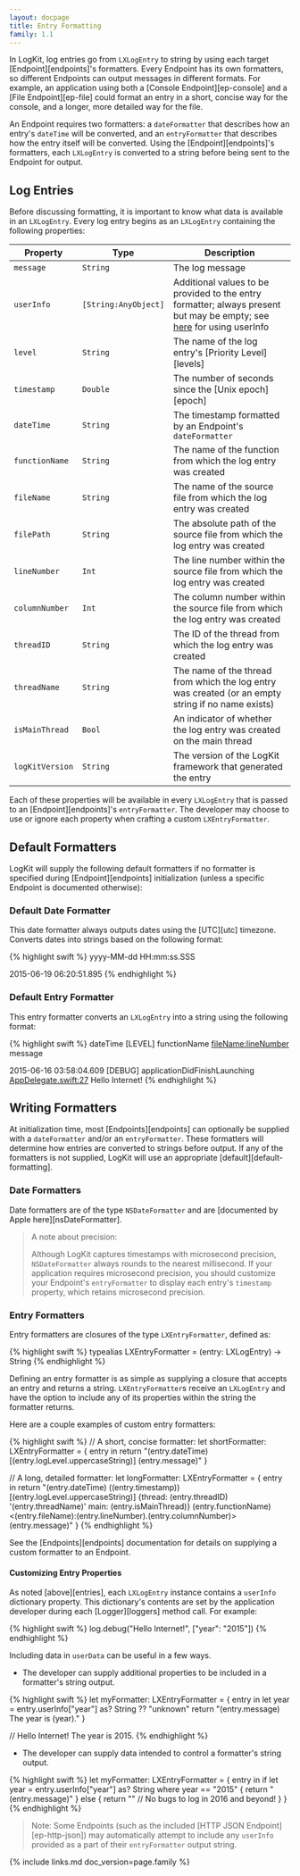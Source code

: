 ```yaml
---
layout: docpage
title: Entry Formatting
family: 1.1
---
```

In LogKit, log entries go from `LXLogEntry` to string by using each target [Endpoint][endpoints]'s formatters. Every Endpoint has its own formatters, so different Endpoints can output messages in different formats. For example, an application using both a [Console Endpoint][ep-console] and a [File Endpoint][ep-file] could format an entry in a short, concise way for the console, and a longer, more detailed way for the file.

An Endpoint requires two formatters: a `dateFormatter` that describes how an entry's `dateTime` will be converted, and an `entryFormatter` that describes how the entry itself will be converted. Using the [Endpoint][endpoints]'s formatters, each `LXLogEntry` is converted to a string before being sent to the Endpoint for output.

## Log Entries
Before discussing formatting, it is important to know what data is available in an `LXLogEntry`. Every log entry begins as an `LXLogEntry` containing the following properties:

Property        | Type                 | Description
--------------- | -------------------- | ------------------------------------------------------------------------------
`message`       | `String`             | The log message
`userInfo`      | `[String:AnyObject]` | Additional values to be provided to the entry formatter; always present but may be empty; see [here](#customizing-entry-properties) for using userInfo
`level`         | `String`             | The name of the log entry's [Priority Level][levels]
`timestamp`     | `Double`             | The number of seconds since the [Unix epoch][epoch]
`dateTime`      | `String`             | The timestamp formatted by an Endpoint's `dateFormatter`
`functionName`  | `String`             | The name of the function from which the log entry was created
`fileName`      | `String`             | The name of the source file from which the log entry was created
`filePath`      | `String`             | The absolute path of the source file from which the log entry was created
`lineNumber`    | `Int`                | The line number within the source file from which the log entry was created
`columnNumber`  | `Int`                | The column number within the source file from which the log entry was created
`threadID`      | `String`             | The ID of the thread from which the log entry was created
`threadName`    | `String`             | The name of the thread from which the log entry was created (or an empty string if no name exists)
`isMainThread`  | `Bool`               | An indicator of whether the log entry was created on the main thread
`logKitVersion` | `String`             | The version of the LogKit framework that generated the entry

Each of these properties will be available in every `LXLogEntry` that is passed to an [Endpoint][endpoints]'s `entryFormatter`. The developer may choose to use or ignore each property when crafting a custom `LXEntryFormatter`.

## Default Formatters
LogKit will supply the following default formatters if no formatter is specified during [Endpoint][endpoints] initialization (unless a specific Endpoint is documented otherwise):

### Default Date Formatter
This date formatter always outputs dates using the [UTC][utc] timezone. Converts dates into strings based on the following format:

{% highlight swift %}
yyyy-MM-dd HH:mm:ss.SSS

2015-06-19 06:20:51.895
{% endhighlight %}

### Default Entry Formatter
This entry formatter converts an `LXLogEntry` into a string using the following format:

{% highlight swift %}
dateTime [LEVEL] functionName <fileName:lineNumber> message

2015-06-16 03:58:04.609 [DEBUG] applicationDidFinishLaunching <AppDelegate.swift:27> Hello Internet!
{% endhighlight %}

## Writing Formatters
At initialization time, most [Endpoints][endpoints] can optionally be supplied with a `dateFormatter` and/or an `entryFormatter`. These formatters will determine how entries are converted to strings before output. If any of the formatters is not supplied, LogKit will use an appropriate [default][default-formatting].

### Date Formatters
Date formatters are of the type `NSDateFormatter` and are [documented by Apple here][nsDateFormatter].

> A note about precision:
>
> Although LogKit captures timestamps with microsecond precision, `NSDateFormatter` always rounds to the nearest millisecond. If your application requires microsecond precision, you should customize your Endpoint's `entryFormatter` to display each entry's `timestamp` property, which retains microsecond precision.

### Entry Formatters
Entry formatters are closures of the type `LXEntryFormatter`, defined as:

{% highlight swift %}
typealias LXEntryFormatter = (entry: LXLogEntry) -> String
{% endhighlight %}

Defining an entry formatter is as simple as supplying a closure that accepts an entry and returns a string. `LXEntryFormatter`s receive an `LXLogEntry` and have the option to include any of its properties within the string the formatter returns.

Here are a couple examples of custom entry formatters:

{% highlight swift %}
// A short, concise formatter:
let shortFormatter: LXEntryFormatter = { entry in
    return "\(entry.dateTime) [\(entry.logLevel.uppercaseString)] \(entry.message)"
}

// A long, detailed formatter:
let longFormatter: LXEntryFormatter = { entry in
    return "\(entry.dateTime) (\(entry.timestamp)) [\(entry.logLevel.uppercaseString)] {thread: \(entry.threadID) '\(entry.threadName)' main: \(entry.isMainThread)} \(entry.functionName) <\(entry.fileName):\(entry.lineNumber).\(entry.columnNumber)> \(entry.message)"
}
{% endhighlight %}

See the [Endpoints][endpoints] documentation for details on supplying a custom formatter to an Endpoint.

#### Customizing Entry Properties

As noted [above][entries], each `LXLogEntry` instance contains a `userInfo` dictionary property. This dictionary's contents are set by the application developer during each [Logger][loggers] method call. For example:

{% highlight swift %}
log.debug("Hello Internet!", ["year": "2015"])
{% endhighlight %}

Including data in `userData` can be useful in a few ways.

* The developer can supply additional properties to be included in a formatter's string output.

{% highlight swift %}
let myFormatter: LXEntryFormatter = { entry in
    let year = entry.userInfo["year"] as? String ?? "unknown"
    return "\(entry.message) The year is \(year)."
}

// Hello Internet! The year is 2015.
{% endhighlight %}

* The developer can supply data intended to control a formatter's string output.

{% highlight swift %}
let myFormatter: LXEntryFormatter = { entry in
    if let year = entry.userInfo["year"] as? String where year == "2015" {
        return "\(entry.message)"
    } else {
        return "" // No bugs to log in 2016 and beyond!
    }
}
{% endhighlight %}

> Note: Some Endpoints (such as the included [HTTP JSON Endpoint][ep-http-json]) may automatically attempt to include any `userInfo` provided as a part of their `entryFormatter` output string.


{% include links.md doc_version=page.family %}
